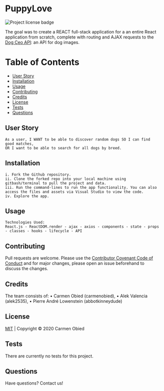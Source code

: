 # PuppyLove

![Project license badge](https://img.shields.io/badge/license-MIT-brightgreen)

The goal was to create a REACT full-stack application for a an entire React application from scratch, complete with routing and AJAX requests to the [Dog Ceo API](https://dog.ceo/dog-api/): an API for dog images. 

# Table of Contents
  * [User Story](#User-Story)
  * [Installation](#Installation)
  * [Usage](#Usage)
  * [Contributing](#Contributing)
  * [Credits](#Credits)
  * [License](#License)
  * [Tests](#License)
  * [Questions](#Questions)

## User Story
```
As a user, I WANT to be able to discover random dogs SO I can find good matches,
OR I want to be able to search for all dogs by breed.
```

## Installation
```
i. Fork the Github repository.
ii. Clone the forked repo into your local machine using gitbash/terminal to pull the project and data.
iii. Run the command-lines to run the app functionality. You can also access the files and assets via Visual Studio to view the code. 
iv. Explore the app.
```

## Usage
```
Technologies Used:
React.js - ReactDOM.render - ajax - axios - components - state - props - classes - hooks - lifecycle - API
```

## Contributing
Pull requests are welcome. Please use the [Contributor Covenant Code of Conduct](https://www.contributor-covenant.org/version/2/0/code_of_conduct/code_of_conduct.md) and for major changes, please open an issue beforehand to discuss the changes.

## Credits
The team consists of: • Carmen Obied (carmenobied), • Alek Valencia (alek2535), • Pierre André Lowenstein (abbotkinneydude)

## License 
[MIT](https://github.com/carmenobied/Workout-Tracker/blob/master/LICENSE) | Copyright © 2020 Carmen Obied

## Tests 
There are currently no tests for this project.

## Questions  
Have questions? Contact us!
